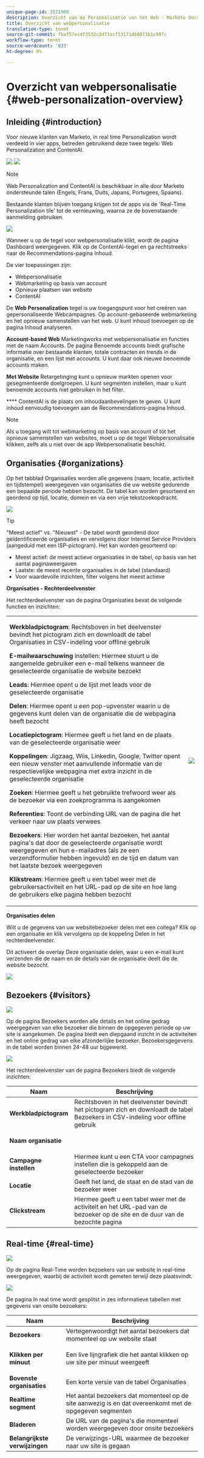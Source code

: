 ```yaml
---
unique-page-id: 3571900
description: Overzicht van de Personalisatie van het Web - Marketo Docs - de Documentatie van het Product
title: Overzicht van webpersonalisatie
translation-type: tm+mt
source-git-commit: fbaf57ec4f3532c2d71acf23171d60873b1c997c
workflow-type: tm+mt
source-wordcount: '833'
ht-degree: 0%

---
```



# Overzicht van webpersonalisatie {#web-personalization-overview}

## Inleiding {#introduction}

Voor nieuwe klanten van Marketo, in real time Personalization wordt verdeeld in vier apps, betreden gebruikend deze twee tegels: Web Personalization and ContentAI.

![](assets/pasted-image-at-2016-03-23-02-45-pm.png) ![](assets/mlm-homepage-content-ai-281-29.png)

>[!NOTE]
>
>Web Personalization and ContentAI is beschikbaar in alle door Marketo ondersteunde talen (Engels, Frans, Duits, Japans, Portugees, Spaans).

Bestaande klanten blijven toegang krijgen tot de apps via de &#39;Real-Time Personalization tile&#39; tot de vernieuwing, waarna ze de bovenstaande aanmelding gebruiken.

![](assets/image2016-2-9-8-3a52-3a32.png)

Wanneer u op de tegel voor webpersonalisatie klikt, wordt de pagina Dashboard weergegeven. Klik op de ContentAI-tegel en ga rechtstreeks naar de Recommendations-pagina Inhoud.

De vier toepassingen zijn:

* Webpersonalisatie
* Webmarketing op basis van account
* Opnieuw plaatsen van website
* ContentAI

De **Web Personalization** tegel is uw toegangspunt voor het creëren van gepersonaliseerde Webcampagnes. Op account-gebaseerde webmarketing en het opnieuw samenstellen van het web. U kunt inhoud toevoegen op de pagina Inhoud analyseren.

**Account-based Web** Marketingworks met webpersonalisatie en functies met de naam Accounts. De pagina Benoemde accounts biedt grafische informatie over bestaande klanten, totale contracten en trends in de organisatie, en een lijst met accounts. U kunt daar ook nieuwe benoemde accounts maken.

**Met Website** Retargetinging kunt u opnieuw markten openen voor gesegmenteerde doelgroepen. U kunt segmenten instellen, maar u kunt benoemde accounts niet gebruiken in het filter.

**** ContentAI is de plaats om inhoudaanbevelingen te geven. U kunt inhoud eenvoudig toevoegen aan de Recommendations-pagina Inhoud.

>[!NOTE]
>
>Als u toegang wilt tot webmarketing op basis van account of tot het opnieuw samenstellen van websites, moet u op de tegel Webpersonalisatie klikken, zelfs als u niet over de app Webpersonalisatie beschikt.

## Organisaties {#organizations}

Op het tabblad Organisaties worden alle gegevens (naam, locatie, activiteit en tijdstempel) weergegeven van organisaties die uw website gedurende een bepaalde periode hebben bezocht. De tabel kan worden gesorteerd en geordend op tijd, locatie, domein en via een vrije tekstzoekopdracht.

![](assets/image2014-11-10-19-3a23-3a18.png)

>[!TIP]
>
>&quot;Meest actief&quot; vs. &quot;Nieuwst&quot; - De tabel wordt geordend door geïdentificeerde organisaties en vervolgens door Internet Service Providers (aangeduid met een ISP-pictogram). Het kan worden gesorteerd op:
>
>* Meest actief: de meest actieve organisaties in de tabel, op basis van het aantal paginaweergaven
>* Laatste: de meest recente organisaties in de tabel (standaard)
>* Voor waardevolle inzichten, filter volgens het meest actieve


**Organisaties - Rechterdeelvenster**

Het rechterdeelvenster van de pagina Organisaties bevat de volgende functies en inzichten:

<table> 
 <tbody> 
  <tr> 
   <td><p><strong>Werkbladpictogram</strong>: Rechtsboven in het deelvenster bevindt het pictogram zich en downloadt de tabel Organisaties in CSV-indeling voor offline gebruik</p><p><strong>E-mailwaarschuwing</strong> instellen: Hiermee stuurt u de aangemelde gebruiker een e-mail telkens wanneer de geselecteerde organisatie de website bezoekt</p><p><strong>Leads</strong>: Hiermee opent u de lijst met leads voor de geselecteerde organisatie</p><p><strong>Delen</strong>: Hiermee opent u een pop-upvenster waarin u de gegevens kunt delen van de organisatie die de webpagina heeft bezocht</p><p><strong>Locatiepictogram</strong>: Hiermee geeft u het land en de plaats van de geselecteerde organisatie weer</p><p><strong>Koppelingen</strong>: Jigzaag, Wiis, Linkedin, Google, Twitter opent een nieuw venster met aanvullende informatie van de respectievelijke webpagina met extra inzicht in de geselecteerde organisatie</p><p><strong>Zoeken</strong>: Hiermee geeft u het gebruikte trefwoord weer als de bezoeker via een zoekprogramma is aangekomen</p><p><strong>Referenties</strong>: Toont de verbinding URL van de pagina die het verkeer naar uw plaats verwees</p><p><strong>Bezoekers</strong>: Hier worden het aantal bezoeken, het aantal pagina's dat door de geselecteerde organisatie wordt weergegeven en hun e-mailadres (als ze een verzendformulier hebben ingevuld) en de tijd en datum van het laatste bezoek weergegeven</p><p><strong>Klikstream</strong>: Hiermee geeft u een tabel weer met de gebruikersactiviteit en het URL-pad op de site en hoe lang de gebruikers elke pagina hebben bezocht</p></td> 
   <td><img src="assets/image2014-11-10-19-3a22-3a47.png" data-linked-resource-id="5046291" data-linked-resource-type="attachment" data-base-url="https://docs.marketo.com" data-linked-resource-container-id="3571900"></td> 
  </tr> 
 </tbody> 
</table>

**Organisaties delen**

Wilt u de gegevens van uw websitebezoeker delen met een collega? Klik op een organisatie en klik vervolgens op de koppeling Delen in het rechterdeelvenster.

Dit activeert de overlay Deze organisatie delen, waar u een e-mail kunt verzenden die de naam en de details van de organisatie deelt die de website bezocht.

![](assets/image2014-11-10-19-3a25-3a42.png)

## Bezoekers {#visitors}

![](assets/wp-vis.jpg)

Op de pagina Bezoekers worden alle details en het online gedrag weergegeven van elke bezoeker die binnen de opgegeven periode op uw site is aangekomen. De pagina biedt een diepgaand inzicht in de activiteiten en het online gedrag van elke afzonderlijke bezoeker. Bezoekersgegevens in de tabel worden binnen 24-48 uur bijgewerkt.

![](assets/image2014-11-10-19-3a45-3a49.png)

Het rechterdeelvenster van de pagina Bezoekers biedt de volgende inzichten:

<table> 
 <thead> 
  <tr> 
   <th colspan="1" rowspan="1">Naam</th> 
   <th colspan="1" rowspan="1">Beschrijving</th> 
  </tr> 
 </thead> 
 <tbody> 
  <tr> 
   <td colspan="1" rowspan="1"><strong>Werkbladpictogram</strong></td> 
   <td colspan="1" rowspan="1">Rechtsboven in het deelvenster bevindt het pictogram zich en downloadt de tabel Bezoekers in CSV-indeling voor offline gebruik</td> 
  </tr> 
  <tr> 
   <td colspan="1" rowspan="1"><p><strong>Naam organisatie</strong></p></td> 
   <td colspan="1" rowspan="1"> </td> 
  </tr> 
  <tr> 
   <td colspan="1" rowspan="1"><strong>Campagne instellen</strong></td> 
   <td colspan="1" rowspan="1">Hiermee kunt u een CTA voor campagnes instellen die is gekoppeld aan de geselecteerde bezoeker</td> 
  </tr> 
  <tr> 
   <td colspan="1"><strong>Locatie</strong></td> 
   <td colspan="1">Geeft het land, de staat en de stad van de bezoeker weer</td> 
  </tr> 
  <tr> 
   <td colspan="1" rowspan="1"><strong>Clickstream</strong></td> 
   <td colspan="1" rowspan="1">Hiermee geeft u een tabel weer met de activiteit en het URL-pad van de bezoeker op de site en de duur van de bezochte pagina</td> 
  </tr> 
 </tbody> 
</table>

## Real-time {#real-time}

![](assets/wp-real.jpg)

Op de pagina Real-Time worden bezoekers van uw website in real-time weergegeven, waarbij de activiteit wordt gemeten terwijl deze plaatsvindt.

![](assets/image2014-11-10-19-3a49-3a55.png)

De pagina In real time wordt gesplitst in zes informatieve tabellen met gegevens van onsite bezoekers:

<table> 
 <thead> 
  <tr> 
   <th colspan="1" rowspan="1">Naam</th> 
   <th colspan="1" rowspan="1">Beschrijving</th> 
  </tr> 
 </thead> 
 <tbody> 
  <tr> 
   <td colspan="1" rowspan="1"><strong>Bezoekers</strong></td> 
   <td colspan="1" rowspan="1"> Vertegenwoordigt het aantal bezoekers dat momenteel op uw website staat</td> 
  </tr> 
  <tr> 
   <td colspan="1" rowspan="1"><p><strong>Klikken per minuut</strong></p></td> 
   <td colspan="1" rowspan="1"> Een live lijngrafiek die het aantal klikken op uw site per minuut weergeeft</td> 
  </tr> 
  <tr> 
   <td colspan="1" rowspan="1"><strong>Bovenste organisaties</strong></td> 
   <td colspan="1" rowspan="1">Een korte versie van de tabel Organisaties</td> 
  </tr> 
  <tr> 
   <td colspan="1"><strong>Realtime segment</strong></td> 
   <td colspan="1">Het aantal bezoekers dat momenteel op de site aanwezig is en dat overeenkomt met de opgegeven segmenten</td> 
  </tr> 
  <tr> 
   <td colspan="1"><strong>Bladeren</strong></td> 
   <td colspan="1">De URL van de pagina's die momenteel worden weergegeven door onsite bezoekers</td> 
  </tr> 
  <tr> 
   <td colspan="1" rowspan="1"><strong>Belangrijkste verwijzingen</strong></td> 
   <td colspan="1" rowspan="1">De verwijzings-URL waarmee de bezoeker naar uw site is gegaan</td> 
  </tr> 
 </tbody> 
</table>
